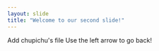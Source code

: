 ```yaml
---
layout: slide
title: "Welcome to our second slide!"
---
```

Add chupichu's file
Use the left arrow to go back!

